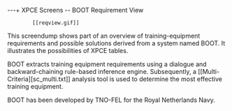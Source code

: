 ---+ XPCE Screens -- BOOT Requirement View

			[[reqview.gif]]

This screendump shows part of an overview of training-equipment
requirements and possible solutions derived from a system named BOOT. It
illustrates the possibilities of XPCE tables.

BOOT extracts training equipment requirements using a dialogue and
backward-chaining rule-based inference engine. Subsequently, a
[[Multi-Criteria][sc_multi.txt]] analysis tool is used to determine the
most effective training equipment.

BOOT has been developed by TNO-FEL for the Royal Netherlands Navy. 
